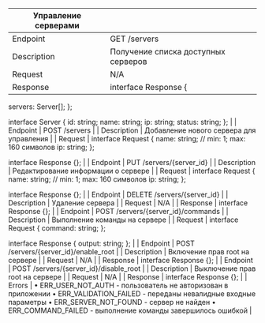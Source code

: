 | Управление серверами |  |
| --- | --- |
| Endpoint | GET /servers |
| Description | Получение списка доступных серверов |
| Request | N/A |
| Response | interface Response {
  servers: Server[];
};

interface Server {
  id: string;
  name: string;
  ip: string;
  status: string;
}; |
| Endpoint | POST /servers |
| Description | Добавление нового сервера для управления |
| Request | interface Request {
  name: string; // min: 1; max: 160 символов
  ip: string;
};

interface Response {}; |
| Endpoint | PUT /servers/{server_id} |
| Description | Редактирование информации о сервере |
| Request | interface Request {
  name: string; // min: 1; max: 160 символов
  ip: string;
};

interface Response {}; |
| Endpoint | DELETE /servers/{server_id} |
| Description | Удаление сервера |
| Request | N/A |
| Response | interface Response {}; |
| Endpoint | POST /servers/{server_id}/commands |
| Description | Выполнение команды на сервере |
| Request | interface Request {
  command: string; 
};

interface Response {
  output: string;
}; |
| Endpoint | POST /servers/{server_id}/enable_root |
| Description | Включение прав root на сервере |
| Request | N/A |
| Response | interface Response {}; |
| Endpoint | POST /servers/{server_id}/disable_root |
| Description | Выключение прав root на сервере |
| Request | N/A |
| Response | interface Response {}; |
| Errors | 
• ERR_USER_NOT_AUTH - пользователь не авторизован в приложении
• ERR_VALIDATION_FAILED - переданы невалидные входные параметры
• ERR_SERVER_NOT_FOUND - сервер не найден
• ERR_COMMAND_FAILED - выполнение команды завершилось ошибкой |
